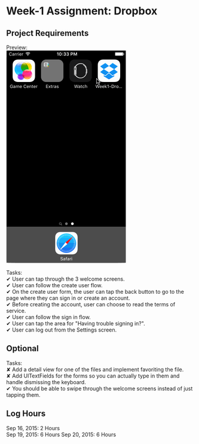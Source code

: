 
# Week-1 Assignment: Dropbox

## Project Requirements
Preview:  
![demo](https://github.com/christophersybico/Week1-Dropbox/blob/master/Demos/week1_dropbox_demo.gif)

Tasks:  
✔︎ User can tap through the 3 welcome screens.  
✔ User can follow the create user flow.  
✔ On the create user form, the user can tap the back button to go to the page where they can sign in or create an account.  
✔ Before creating the account, user can choose to read the terms of service.  
✔ User can follow the sign in flow.  
✔ User can tap the area for "Having trouble signing in?".  
✔ User can log out from the Settings screen.  

## Optional

Tasks:  
✘ Add a detail view for one of the files and implement favoriting the file.  
✘ Add UITextFields for the forms so you can actually type in them and handle dismissing the keyboard.  
✔ You should be able to swipe through the welcome screens instead of just tapping them.  

## Log Hours
Sep 16, 2015: 2 Hours  
Sep 19, 2015: 6 Hours
Sep 20, 2015: 6 Hours  
